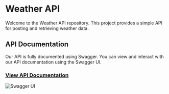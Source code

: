 # Weather API

Welcome to the Weather API repository. This project provides a simple API for posting and retrieving weather data.

## API Documentation

Our API is fully documented using Swagger. You can view and interact with our API documentation using the Swagger UI.

### [View API Documentation](https://brendanmuldoon.github.io/ocula-weather-api)

![Swagger UI](https://brendanmuldoon.github.io/ocula-weather-api/swagger-logo.png)
